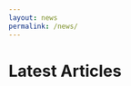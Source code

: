 ```yaml
---
layout: news
permalink: /news/
---
```


<style>
    .Post {
        border: 1px solid #ddd;
        padding: 10px;
        margin-bottom: 15px;
    }
    #post-title {
        font-weight: bold;
        font-size: 18px;
    }
    #post-quotes {
        margin-top: 10px;
        color: #000;
    }
</style>

<h1>Latest Articles</h1>
<div id="articles-container"></div>

<script>
async function fetchArticles() {
    const rssUrls = [
        "https://www.molineux.news/news/feed/",
        "https://www.example.com/rss-feed-1", // Add more RSS feeds here
        "https://www.example.com/rss-feed-2"
    ];

    const articlesContainer = document.getElementById("articles-container");
    const parser = new DOMParser();
    let allArticles = [];

    for (let rssUrl of rssUrls) {
        try {
            // Fetch RSS feed
            const rssResponse = await fetch(rssUrl);
            const rssText = await rssResponse.text();
            const xml = parser.parseFromString(rssText, "text/xml");

            const items = Array.from(xml.querySelectorAll("item")).slice(0, 5); // Get up to 5 articles per feed

            for (let item of items) {
                let title = item.querySelector("title").textContent;
                let url = item.querySelector("link").textContent;
                let pubDate = item.querySelector("pubDate") ? new Date(item.querySelector("pubDate").textContent) : new Date();

                try {
                    // Fetch the full article page
                    const articleResponse = await fetch(url);
                    const articleText = await articleResponse.text();
                    const articleDoc = parser.parseFromString(articleText, "text/html");

                    // Extract paragraphs
                    let paragraphs = Array.from(articleDoc.querySelectorAll("p")).map(p => p.textContent);

                    // Find paragraphs containing quotes
                    let quoteParagraphs = paragraphs.filter(p => p.match(/["“”'](.*?)["“”']/));

                    // Store the article data
                    allArticles.push({
                        title,
                        url,
                        pubDate,
                        quoteParagraphs
                    });

                } catch (error) {
                    console.error("Error fetching article:", url, error);
                }
            }
        } catch (error) {
            console.error("Error fetching RSS feed:", rssUrl, error);
        }
    }

    // Sort articles by publication date (most recent first)
    allArticles.sort((a, b) => b.pubDate - a.pubDate);

    // Render articles
    allArticles.forEach(article => {
        let postDiv = document.createElement("div");
        postDiv.classList.add("Post");

        let titleDiv = document.createElement("div");
        titleDiv.id = "post-title";
        let titleLink = document.createElement("a");
        titleLink.href = article.url;
        titleLink.id = "post-url";
        titleLink.textContent = article.title;
        titleDiv.appendChild(titleLink);

        let quotesDiv = document.createElement("div");
        quotesDiv.id = "post-quotes";
        quotesDiv.innerHTML = article.quoteParagraphs.length > 0
            ? article.quoteParagraphs.map(p => `<p>${p}</p>`).join("")
            : "<p>No quotes found.</p>";

        // Append elements to the post container
        postDiv.appendChild(titleDiv);
        postDiv.appendChild(quotesDiv);
        articlesContainer.appendChild(postDiv);
    });
}

// Run the function on page load
fetchArticles();
</script>
